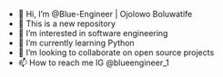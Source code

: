 - 👋 Hi, I’m @Blue-Engineer | Ojolowo Boluwatife 
- 👀 This is a new repository
- 👀 I’m interested in software engineering 
- 🌱 I’m currently learning Python
- 💞️ I’m looking to collaborate on open source projects
- 📫 How to reach me IG @blueengineer_1
